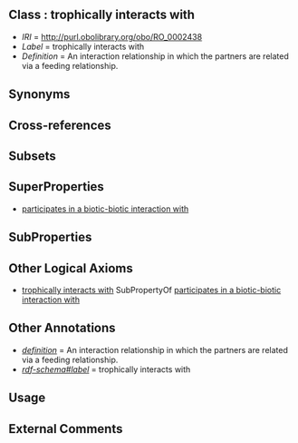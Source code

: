 
## Class : trophically interacts with

 * *IRI* = http://purl.obolibrary.org/obo/RO_0002438
 * *Label* = trophically interacts with
 * *Definition* = An interaction relationship in which the partners are related via a feeding relationship.

## Synonyms


## Cross-references


## Subsets


## SuperProperties

 * [participates in a biotic-biotic interaction with](../../RO/74/RO_0002574.md)

## SubProperties


## Other Logical Axioms

 * [trophically interacts with](../../RO/38/RO_0002438.md) SubPropertyOf [participates in a biotic-biotic interaction with](../../RO/74/RO_0002574.md)

## Other Annotations

 * *[definition](../../IAO/15/IAO_0000115.md)* = An interaction relationship in which the partners are related via a feeding relationship.
 * *[rdf-schema#label](../../el/rdf-schema#label.md)* = trophically interacts with

## Usage


## External Comments

